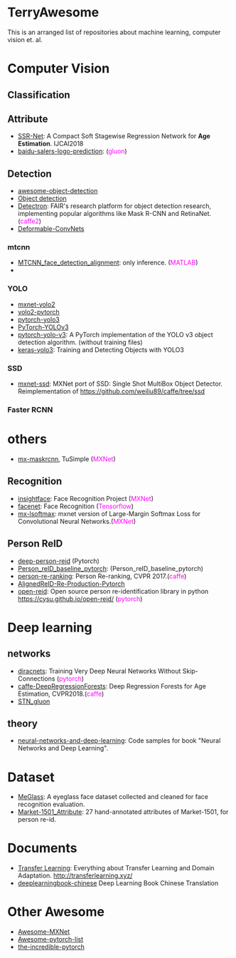 # TerryAwesome
This is an arranged list of repositories about machine learning, computer vision et. al.

# Computer Vision
## Classification
## Attribute
- [SSR-Net](https://github.com/shamangary/SSR-Net):  A Compact Soft Stagewise Regression Network for **Age Estimation**. IJCAI2018
- [baidu-salers-logo-prediction](https://github.com/huliang2016/baidu-salers-logo-prediction): (<font color=#ff00ff>gluon</font>)


## Detection
- [awesome-object-detection](https://github.com/amusi/awesome-object-detection)
- [Object detection](https://handong1587.github.io/deep_learning/2015/10/09/object-detection.html)
- [Detectron](https://github.com/facebookresearch/Detectron): FAIR's research platform for object detection research, implementing popular algorithms like Mask R-CNN and RetinaNet.(<font color=#ff00ff>caffe2</font>)
- [Deformable-ConvNets](https://github.com/msracver/Deformable-ConvNets)
### mtcnn
- [MTCNN_face_detection_alignment](https://github.com/kpzhang93/MTCNN_face_detection_alignment): only inference. (<font color=#ff00ff>MATLAB</font>)
-
### YOLO
- [mxnet-yolo2](https://github.com/zhreshold/mxnet-yolo)
- [yolo2-pytorch](https://github.com/ruiminshen/yolo2-pytorch)
- [pytorch-yolo3](https://github.com/marvis/pytorch-yolo3)
- [PyTorch-YOLOv3](https://github.com/eriklindernoren/PyTorch-YOLOv3)
- [pytorch-yolo-v3](https://github.com/ayooshkathuria/pytorch-yolo-v3): A PyTorch implementation of the YOLO v3 object detection algorithm. (without training files)
- [keras-yolo3](https://github.com/experiencor/keras-yolo3): Training and Detecting Objects with YOLO3
### SSD
- [mxnet-ssd](https://github.com/zhreshold/mxnet-ssd): MXNet port of SSD: Single Shot MultiBox Object Detector. Reimplementation of https://github.com/weiliu89/caffe/tree/ssd
### Faster RCNN

# others
- [mx-maskrcnn](https://github.com/TuSimple/mx-maskrcnn), TuSimple (<font color=#ff00ff>MXNet</font>)

## Recognition
- [insightface](https://github.com/deepinsight/insightface): Face Recognition Project (<font color=#ff00ff>MXNet</font>)
- [facenet](https://github.com/davidsandberg/facenet): Face Recognition (<font color=#ff00ff>Tensorflow</font>)
- [mx-lsoftmax](https://github.com/luoyetx/mx-lsoftmax): mxnet version of Large-Margin Softmax Loss for Convolutional Neural Networks.(<font color=#ff00ff>MXNet</font>)

## Person ReID
- [deep-person-reid](https://github.com/KaiyangZhou/deep-person-reid) (Pytorch)
- [Person_reID_baseline_pytorch](https://github.com/layumi/Person_reID_baseline_pytorch): (Person_reID_baseline_pytorch)
- [person-re-ranking](https://github.com/zhunzhong07/person-re-ranking): Person Re-ranking, CVPR 2017.(<font color=#ff00ff>caffe</font>)
- [AlignedReID-Re-Production-Pytorch](https://github.com/huanghoujing/AlignedReID-Re-Production-Pytorch)
- [open-reid](https://github.com/Cysu/open-reid): Open source person re-identification library in python https://cysu.github.io/open-reid/ (<font color=#ff00ff>pytorch</font>)

# Deep learning
## networks
- [diracnets](https://github.com/szagoruyko/diracnets): Training Very Deep Neural Networks Without Skip-Connections (<font color=#ff00ff>pytorch</font>)
- [caffe-DeepRegressionForests](https://github.com/shenwei1231/caffe-DeepRegressionForests): Deep Regression Forests for Age Estimation, CVPR2018.(<font color=#ff00ff>caffe</font>)
- [STN_gluon](https://github.com/Feywell/STN_gluon)

## theory
- [neural-networks-and-deep-learning](https://github.com/mnielsen/neural-networks-and-deep-learning): Code samples for book "Neural Networks and Deep Learning".



# Dataset
- [MeGlass](https://github.com/wuterry/MeGlass): A eyeglass face dataset collected and cleaned for face recognition evaluation.
- [Market-1501_Attribute](https://github.com/vana77/Market-1501_Attribute): 27 hand-annotated attributes of Market-1501, for person re-id.

# Documents
- [Transfer Learning](https://github.com/jindongwang/transferlearning): Everything about Transfer Learning and Domain Adaptation. http://transferlearning.xyz/
- [deeplearningbook-chinese](https://github.com/exacity/deeplearningbook-chinese) Deep Learning Book Chinese Translation


# Other Awesome
- [Awesome-MXNet](https://github.com/chinakook/Awesome-MXNet)
- [Awesome-pytorch-list](https://github.com/bharathgs/Awesome-pytorch-list)
- [the-incredible-pytorch](https://github.com/ritchieng/the-incredible-pytorch)
